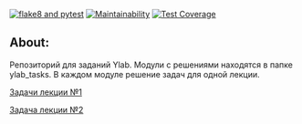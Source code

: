 [![flake8 and pytest](https://github.com/SadLaboka/ylab_tasks/actions/workflows/main.yml/badge.svg)](https://github.com/SadLaboka/ylab_tasks/actions/workflows/main.yml)
[![Maintainability](https://api.codeclimate.com/v1/badges/d4636a7a717fba0d8719/maintainability)](https://codeclimate.com/github/SadLaboka/ylab_tasks/maintainability)
[![Test Coverage](https://api.codeclimate.com/v1/badges/d4636a7a717fba0d8719/test_coverage)](https://codeclimate.com/github/SadLaboka/ylab_tasks/test_coverage)

## About:
Репозиторий для заданий Ylab.
Модули с решениями находятся в папке ylab_tasks.
В каждом модуле решение задач для одной лекции. 

<a href="https://github.com/SadLaboka/ylab_tasks/blob/main/ylab_tasks/lecture1.py">Задачи лекции №1</a>

<a href="https://github.com/SadLaboka/ylab_tasks/blob/main/ylab_tasks/lecture2.py">Задача лекции №2</a>
